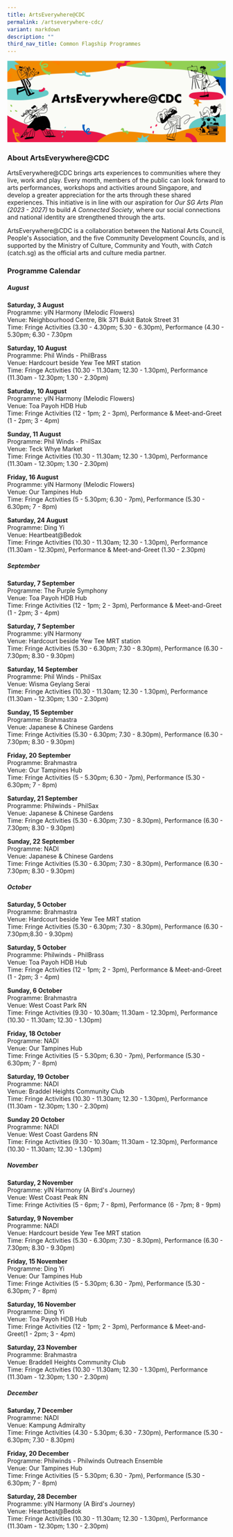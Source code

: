 ```yaml
---
title: ArtsEverywhere@CDC
permalink: /artseverywhere-cdc/
variant: markdown
description: ""
third_nav_title: Common Flagship Programmes
---
```

![](/images/Launch_Isomer_Web_Banner.jpg)
### About ArtsEverywhere@CDC
ArtsEverywhere@CDC brings arts experiences to communities where they live, work and play. Every month, members of the public can look forward to arts performances, workshops and activities around Singapore, and develop a greater appreciation for the arts through these shared experiences. This initiative is in line with our aspiration for _Our SG Arts Plan (2023 - 2027)_ to build *A Connected Society*, where our social connections and national identity are strengthened through the arts.

ArtsEverywhere@CDC is a collaboration between the National Arts Council, People's Association,&nbsp;and the five Community Development Councils, and is supported by the Ministry of Culture, Community and Youth, with _Catch_ (catch.sg) as the official arts and culture media partner.


### Programme Calendar

##### August

**Saturday, 3 August**<br>
Programme: yIN Harmony (Melodic Flowers)<br>
Venue: Neighbourhood Centre, Blk 371 Bukit Batok Street 31<br>
Time: Fringe Activities (3.30 - 4.30pm; 5.30 - 6.30pm), Performance (4.30 - 5.30pm; 6.30 - 7.30pm

**Saturday, 10 August**<br>
Programme: Phil Winds - PhilBrass<br>
Venue: Hardcourt beside Yew Tee MRT station<br>
Time: Fringe Activities (10.30 - 11.30am; 12.30 - 1.30pm), Performance (11.30am - 12.30pm; 1.30 - 2.30pm)

**Saturday, 10 August**<br>
Programme: yIN Harmony (Melodic Flowers)<br>
Venue: Toa Payoh HDB Hub<br>
Time: Fringe Activities (12 - 1pm; 2 - 3pm), Performance &amp; Meet-and-Greet (1 - 2pm; 3 - 4pm)

**Sunday, 11 August**<br>
Programme: Phil Winds - PhilSax<br>
Venue: Teck Whye Market<br>
Time: Fringe Activities (10.30 - 11.30am; 12.30 - 1.30pm), Performance (11.30am - 12.30pm; 1.30 - 2.30pm)


**Friday, 16 August**<br>
Programme: yIN Harmony (Melodic Flowers)<br>
Venue: Our Tampines Hub<br>
Time: Fringe Activities (5 - 5.30pm; 6.30 - 7pm), Performance (5.30 - 6.30pm; 7 - 8pm)

**Saturday, 24 August**<br>
Programme: Ding Yi<br>
Venue: Heartbeat@Bedok<br>
Time: Fringe Activities (10.30 - 11.30am; 12.30 - 1.30pm), Performance (11.30am - 12.30pm), Performance &amp; Meet-and-Greet (1.30 - 2.30pm)

##### September
**Saturday, 7 September**<br>
Programme: The Purple Symphony<br>
Venue: Toa Payoh HDB Hub<br>
Time: Fringe Activities (12 - 1pm; 2 - 3pm), Performance &amp; Meet-and-Greet (1 - 2pm; 3 - 4pm)

**Saturday, 7 September**<br>
Programme: yIN Harmony<br>
Venue: Hardcourt beside Yew Tee MRT station<br>
Time: Fringe Activities (5.30 - 6.30pm; 7.30 - 8.30pm), Performance (6.30 - 7.30pm; 8.30 - 9.30pm)

**Saturday, 14 September**<br>
Programme: Phil Winds - PhilSax<br>
Venue: Wisma Geylang Serai<br>
Time: Fringe Activities (10.30 - 11.30am; 12.30 - 1.30pm), Performance (11.30am - 12.30pm; 1.30 - 2.30pm)

**Sunday, 15 September**<br>
Programme: Brahmastra<br>
Venue: Japanese &amp; Chinese Gardens<br>
Time: Fringe Activities (5.30 - 6.30pm; 7.30 - 8.30pm), Performance (6.30 - 7.30pm; 8.30 - 9.30pm)

**Friday, 20 September**<br>
Programme: Brahmastra<br>
Venue: Our Tampines Hub<br>
Time: Fringe Activities (5 - 5.30pm; 6.30 - 7pm), Performance (5.30 - 6.30pm; 7 - 8pm)

**Saturday, 21 September**<br>
Programme: Philwinds - PhilSax<br>
Venue: Japanese &amp; Chinese Gardens<br>
Time: Fringe Activities (5.30 - 6.30pm; 7.30 - 8.30pm), Performance (6.30 - 7.30pm; 8.30 - 9.30pm)

**Sunday, 22 September**<br>
Programme: NADI<br>
Venue: Japanese &amp; Chinese Gardens<br>
Time: Fringe Activities (5.30 - 6.30pm; 7.30 - 8.30pm), Performance (6.30 - 7.30pm; 8.30 - 9.30pm)
##### October
**Saturday, 5 October**<br>
Programme: Brahmastra<br>
Venue: Hardcourt beside Yew Tee MRT station<br>
Time: Fringe Activities (5.30 - 6.30pm; 7.30 - 8.30pm), Performance (6.30 - 7.30pm;8.30 - 9.30pm)

**Saturday, 5 October**<br>
Programme: Philwinds - PhilBrass<br>
Venue: Toa Payoh HDB Hub<br>
Time: Fringe Activities (12 - 1pm; 2 - 3pm), Performance &amp; Meet-and-Greet (1 - 2pm; 3 - 4pm)

**Sunday, 6 October**<br>
Programme: Brahmastra<br>
Venue: West Coast Park RN<br>
Time: Fringe Activities (9.30 - 10.30am; 11.30am - 12.30pm), Performance (10.30 - 11.30am; 12.30 - 1.30pm)

**Friday, 18 October**<br>
Programme: NADI<br>
Venue: Our Tampines Hub<br>
Time: Fringe Activities (5 - 5.30pm; 6.30 - 7pm), Performance (5.30 - 6.30pm; 7 - 8pm)

**Saturday, 19 October**<br>
Programme: NADI<br>
Venue: Braddel Heights Community Club<br>
Time: Fringe Activities (10.30 - 11.30am; 12.30 - 1.30pm), Performance (11.30am - 12.30pm; 1.30 - 2.30pm)

**Sunday 20 October**<br>
Programme: NADI<br>
Venue: West Coast Gardens RN<br>
Time: Fringe Activities (9.30 - 10.30am; 11.30am - 12.30pm), Performance (10.30 - 11.30am; 12.30 - 1.30pm)

##### November
**Saturday, 2 November**<br>
Programme: yIN Harmony (A Bird's Journey)<br>
Venue: West Coast Peak RN<br>
Time: Fringe Activities (5 - 6pm; 7 - 8pm), Performance (6 - 7pm; 8 - 9pm)

**Saturday, 9 November**<br>
Programme: NADI<br>
Venue: Hardcourt beside Yew Tee MRT station<br>
Time: Fringe Activities (5.30 - 6.30pm; 7.30 - 8.30pm), Performance (6.30 - 7.30pm; 8.30 - 9.30pm)

**Friday, 15 November**<br>
Programme: Ding Yi<br>
Venue: Our Tampines Hub<br>
Time: Fringe Activities (5 - 5.30pm; 6.30 - 7pm), Performance (5.30 - 6.30pm; 7 - 8pm)

**Saturday, 16 November**<br>
Programme: Ding Yi<br>
Venue: Toa Payoh HDB Hub<br>
Time: Fringe Activities (12 - 1pm; 2 - 3pm), Performance &amp; Meet-and-Greet(1 - 2pm; 3 - 4pm)

**Saturday, 23 November**<br>
Programme: Brahmastra<br>
Venue: Braddell Heights Community Club<br>
Time: Fringe Activities (10.30 - 11.30am; 12.30 - 1.30pm), Performance (11.30am - 12.30pm; 1.30 - 2.30pm)
##### December

**Saturday, 7 December**<br>
Programme: NADI <br>
Venue: Kampung Admiralty<br>
Time: Fringe Activities (4.30 - 5.30pm; 6.30 - 7.30pm), Performance (5.30 - 6.30pm; 7.30 - 8.30pm)

**Friday, 20 December**<br>
Programme: Philwinds - Philwinds Outreach Ensemble <br>
Venue: Our Tampines Hub<br>
Time: Fringe Activities (5 - 5.30pm; 6.30 - 7pm), Performance (5.30 - 6.30pm; 7 - 8pm)

**Saturday, 28 December**<br>
Programme: yIN Harmony (A Bird's Journey) <br>
Venue: Heartbeat@Bedok<br>
Time: Fringe Activities (10.30 - 11.30am; 12.30 - 1.30pm), Performance (11.30am - 12.30pm; 1.30 - 2.30pm)